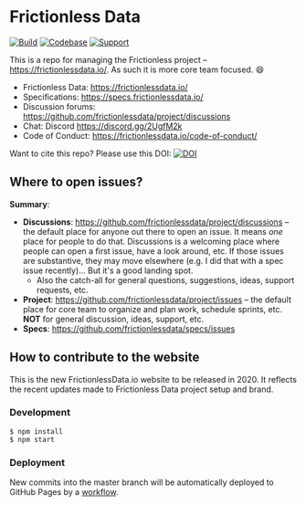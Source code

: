 # Frictionless Data

[![Build](https://img.shields.io/github/actions/workflow/status/frictionlessdata/frictionlessdata.io/general.yaml?branch=main)](https://github.com/frictionlessdata/frictionlessdata.io/actions)
[![Codebase](https://img.shields.io/badge/codebase-github-brightgreen)](https://github.com/frictionlessdata/frictionlessdata.io)
[![Support](https://img.shields.io/badge/support-slack-brightgreen)](https://join.slack.com/t/frictionlessdata/shared_invite/zt-17kpbffnm-tRfDW_wJgOw8tJVLvZTrBg)

This is a repo for managing the Frictionless project – https://frictionlessdata.io/. As such it is more core team focused. :smile:

* Frictionless Data: https://frictionlessdata.io/
* Specifications: https://specs.frictionlessdata.io/
* Discussion forums: https://github.com/frictionlessdata/project/discussions
* Chat: Discord https://discord.gg/2UgfM2k
* Code of Conduct: https://frictionlessdata.io/code-of-conduct/

Want to cite this repo? Please use this DOI:
[![DOI](https://zenodo.org/badge/5938104.svg)](https://zenodo.org/badge/latestdoi/5938104)

## Where to open issues?

**Summary**:

* **Discussions**: https://github.com/frictionlessdata/project/discussions – the default place for anyone out there to open an issue. It means *one* place for people to do that. Discussions is a welcoming place where people can open a first issue, have a look around, etc. If those issues are substantive, they may move elsewhere (e.g. I did that with a spec issue recently)... But it's a good landing spot.
  * Also the catch-all for general questions, suggestions, ideas, support requests, etc.
* **Project**: https://github.com/frictionlessdata/project/issues – the default place for core team to organize and plan work, schedule sprints, etc. **NOT** for general discussion, ideas, support, etc.
* **Specs**: https://github.com/frictionlessdata/specs/issues

## How to contribute to the website

This is the new FrictionlessData.io website to be released in 2020. It reflects the recent updates made to Frictionless Data project setup and brand.

### Development

```console
$ npm install
$ npm start
```

### Deployment

New commits into the master branch will be automatically deployed to GitHub Pages by a [workflow](.github/workflows/general.yml).
